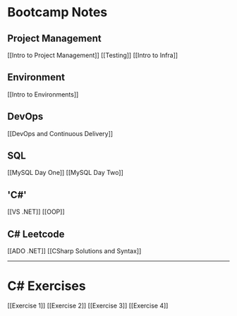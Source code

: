 # Bootcamp Notes
## Project Management
[[Intro to Project Management]]
[[Testing]]
[[Intro to Infra]]
## Environment
[[Intro to Environments]]
## DevOps
[[DevOps and Continuous Delivery]]
## SQL
[[MySQL Day One]]
[[MySQL Day Two]]

## 'C#'
[[VS .NET]]
[[OOP]]

## C# Leetcode
[[ADO .NET]]
[[CSharp Solutions and Syntax]]

---
# C# Exercises
[[Exercise 1]]
[[Exercise 2]]
[[Exercise 3]]
[[Exercise 4]]